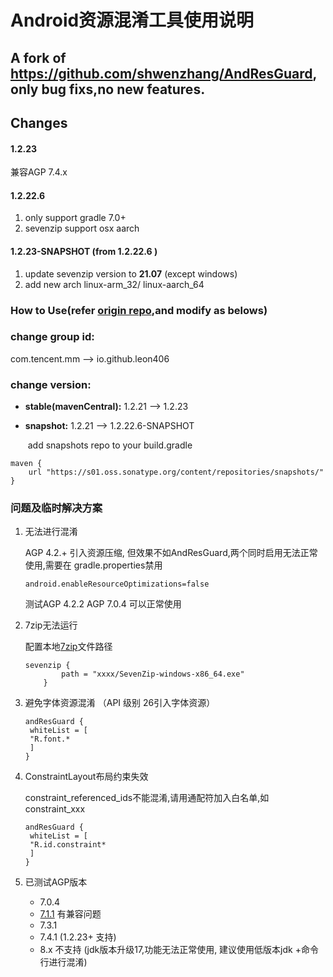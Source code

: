 #  Android资源混淆工具使用说明 #

## A fork of https://github.com/shwenzhang/AndResGuard, only bug fixs,no new features.




## Changes

#### 1.2.23

兼容AGP 7.4.x

#### 1.2.22.6

1. only support gradle 7.0+
2. sevenzip support  osx aarch

#### 1.2.23-SNAPSHOT (from 1.2.22.6 )

1. update sevenzip version to **21.07** (except windows)
2. add new arch linux-arm_32/ linux-aarch_64

### How to Use(refer [origin repo](https://github.com/shwenzhang/AndResGuard),and modify as belows)


### change group id:

com.tencent.mm --> io.github.leon406

### change version:
- **stable(mavenCentral):** 1.2.21 --> 1.2.23

- **snapshot:** 1.2.21 --> 1.2.22.6-SNAPSHOT

  ​	add snapshots repo to your build.gradle

```
maven {
    url "https://s01.oss.sonatype.org/content/repositories/snapshots/"
}
```



### 问题及临时解决方案

1. 无法进行混淆

   AGP 4.2.+ 引入资源压缩, 但效果不如AndResGuard,两个同时启用无法正常使用,需要在 gradle.properties禁用

   ```
   android.enableResourceOptimizations=false
   ```

   测试AGP 4.2.2 AGP 7.0.4 可以正常使用

2. 7zip无法运行

   配置本地[7zip](https://7-zip.org/)文件路径

   ```
   sevenzip {
           path = "xxxx/SevenZip-windows-x86_64.exe"
       }
   ```

3. 避免字体资源混淆 （API 级别 26引入字体资源）

   ```
   andResGuard {
   	whiteList = [
   	"R.font.*
   	]
   }
   ```

4. ConstraintLayout布局约束失效

   constraint_referenced_ids不能混淆,请用通配符加入白名单,如constraint_xxx

   ```
   andResGuard {
   	whiteList = [
   	"R.id.constraint*
   	]
   }
   ```

5. 已测试AGP版本

   - 7.0.4
   - [7.1.1](https://www.jianshu.com/p/60df0c03bbf3) 有兼容问题
   - 7.3.1
   - 7.4.1  (1.2.23+ 支持)
   - 8.x 不支持 (jdk版本升级17,功能无法正常使用, 建议使用低版本jdk +命令行进行混淆)

   
